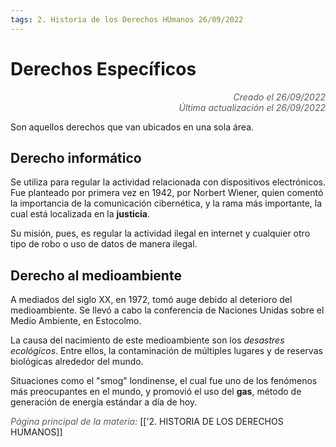 ```yaml
---
tags: 2. Historia de los Derechos HUmanos 26/09/2022
---
```


# Derechos Específicos
<div style="text-align: right; opacity: 0.7; font-style: italic;">Creado el 26/09/2022</div>
<div style="text-align: right; opacity: 0.7; font-style: italic;">Última actualización el 26/09/2022</div>

Son aquellos derechos que van ubicados en una sola área.

## Derecho informático
Se utiliza para regular la actividad relacionada con dispositivos electrónicos. Fue planteado por primera vez en 1942, por Norbert Wiener, quien comentó la importancia de la comunicación cibernética, y la rama más importante, la cual está localizada en la **justicia**. 

Su misión, pues, es regular la actividad ilegal en internet y cualquier otro tipo de robo o uso de datos de manera ilegal.

## Derecho al medioambiente
A mediados del siglo XX, en 1972, tomó auge debido al deterioro del medioambiente. Se llevó a cabo la conferencia de Naciones Unidas sobre el Medio Ambiente, en Estocolmo.

La causa del nacimiento de este medioambiente son los *desastres ecológicos*. Entre ellos, la contaminación de múltiples lugares y de reservas biológicas alrededor del mundo.

Situaciones como el "smog" londinense, el cual fue uno de los fenómenos más preocupantes en el mundo, y promovió el uso del **gas**, método de generación de energía estándar a día de hoy.

<span style="opacity: 0.7; font-style: italic;">Página principal de la materia:</span> [['2. HISTORIA DE LOS DERECHOS HUMANOS]]